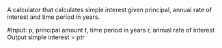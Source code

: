 A calculator that calculates simple interest given principal, annual rate of interest and time period in years.

#Input:
   p, principal amount
   t, time period in years
   r, annual rate of interest
Output
   simple interest = p*t*r
